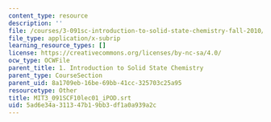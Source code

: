 ```yaml
---
content_type: resource
description: ''
file: /courses/3-091sc-introduction-to-solid-state-chemistry-fall-2010/5ad6e34a311347b19bb3df1a0a939a2c_MIT3_091SCF10lec01_iPOD.srt
file_type: application/x-subrip
learning_resource_types: []
license: https://creativecommons.org/licenses/by-nc-sa/4.0/
ocw_type: OCWFile
parent_title: 1. Introduction to Solid State Chemistry
parent_type: CourseSection
parent_uid: 8a1709eb-16be-69bb-41cc-325703c25a95
resourcetype: Other
title: MIT3_091SCF10lec01_iPOD.srt
uid: 5ad6e34a-3113-47b1-9bb3-df1a0a939a2c
---
```

